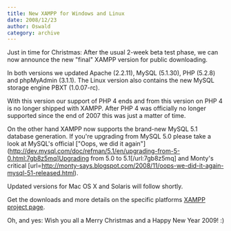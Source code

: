 ```yaml
---
title: New XAMPP for Windows and Linux
date: 2008/12/23
author: Oswald
category: archive
---
```


Just in time for Christmas: After the usual 2-week beta test phase, we can now announce the new "final" XAMPP version for public downloading.

In both versions we updated Apache (2.2.11), MySQL (5.1.30), PHP (5.2.8) and phpMyAdmin (3.1.1). The Linux version also contains the new MySQL storage engine PBXT (1.0.07-rc).

With this version our support of PHP 4 ends  and from this version on PHP 4 is no longer shipped with XAMPP. After PHP 4 was officially no longer supported since the end of 2007 this was just a matter of time.

On the other hand XAMPP now supports the brand-new MySQL 5.1 database generation. If you're upgrading from MySQL 5.0 please take a look at MySQL's official ["Oops, we did it again"](http://dev.mysql.com/doc/refman/5.1/en/upgrading-from-5-0.html:7gb8z5mq]Upgrading from 5.0 to 5.1[/url:7gb8z5mq] and Monty's critical [url=http://monty-says.blogspot.com/2008/11/oops-we-did-it-again-mysql-51-released.html).

Updated versions for Mac OS X and Solaris will follow shortly.

Get the downloads and more details on the specific platforms [XAMPP project page](http://www.apachefriends.org/en/xampp.html).

Oh, and yes: Wish you all a Merry Christmas and a Happy New Year 2009! :)

